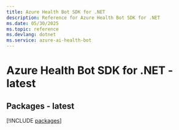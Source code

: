 ```yaml
---
title: Azure Health Bot SDK for .NET
description: Reference for Azure Health Bot SDK for .NET
ms.date: 05/30/2025
ms.topic: reference
ms.devlang: dotnet
ms.service: azure-ai-health-bot
---
```

# Azure Health Bot SDK for .NET - latest
## Packages - latest
[!INCLUDE [packages](health-bot-index.md)]